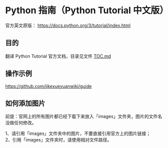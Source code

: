 # Python 指南（Python Tutorial 中文版）

官方英文原版：
https://docs.python.org/3/tutorial/index.html

## 目的

翻译 Python Tutorial 官方文档，目录见文件 [TOC.md](TOC.md)

## 操作示例

https://github.com/jikexueyuanwiki/guide

## 如何添加图片

前提：官网上的所有图片都已经下载下来放入「images」文件夹，图片的文件名没做任何修改。

1、请引用「images」文件夹中的图片，不要直接引用官方上的图片链接；    
2、引用「images」文件夹时，请使用相对文件路径。
